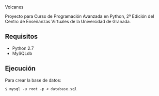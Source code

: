 Volcanes

Proyecto para Curso de Programación Avanzada en Python, 2ª Edición del Centro de Enseñanzas Virtuales de la
Universidad de Granada.


Requisitos
----------
- Python 2.7
- MySQLdb


Ejecución
-----------


Para crear la base de datos:

    $ mysql -u root -p < database.sql


